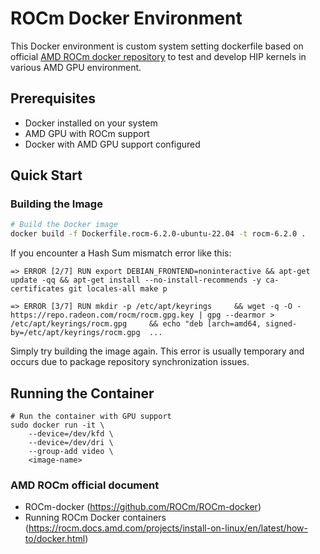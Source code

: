 # ROCm Docker Environment

This Docker environment is custom system setting dockerfile based on official [AMD ROCm docker repository](https://github.com/ROCm/ROCm-docker) to test and develop HIP kernels in various AMD GPU environment.

## Prerequisites

- Docker installed on your system
- AMD GPU with ROCm support
- Docker with AMD GPU support configured

## Quick Start

### Building the Image
```bash
# Build the Docker image
docker build -f Dockerfile.rocm-6.2.0-ubuntu-22.04 -t rocm-6.2.0 .
```

If you encounter a Hash Sum mismatch error like this:  
```
=> ERROR [2/7] RUN export DEBIAN_FRONTEND=noninteractive && apt-get update -qq && apt-get install --no-install-recommends -y ca-certificates git locales-all make p 

=> ERROR [3/7] RUN mkdir -p /etc/apt/keyrings     && wget -q -O - https://repo.radeon.com/rocm/rocm.gpg.key | gpg --dearmor > /etc/apt/keyrings/rocm.gpg     && echo "deb [arch=amd64, signed-by=/etc/apt/keyrings/rocm.gpg  ...
```
Simply try building the image again. This error is usually temporary and occurs due to package repository synchronization issues.


## Running the Container
```
# Run the container with GPU support
sudo docker run -it \
    --device=/dev/kfd \
    --device=/dev/dri \
    --group-add video \
    <image-name>
```


### AMD ROCm official document
- ROCm-docker (https://github.com/ROCm/ROCm-docker)
- Running ROCm Docker containers (https://rocm.docs.amd.com/projects/install-on-linux/en/latest/how-to/docker.html)



